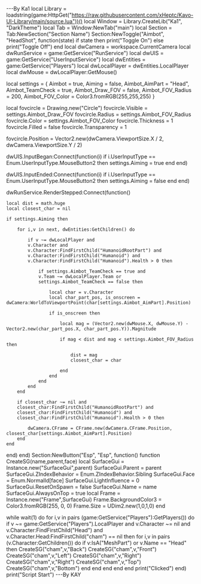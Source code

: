 ---By Ka1
local Library = loadstring(game:HttpGet("https://raw.githubusercontent.com/xHeptc/Kavo-UI-Library/main/source.lua"))()
local Window = Library.CreateLib("Ka1", "DarkTheme")
local Tab = Window:NewTab("main")
local Section = Tab:NewSection("Section Name")
Section:NewToggle("Aimbot", "HeadShot", function(state)
    if state then
        print("Toggle On")
    else
        print("Toggle Off")
    end
    local dwCamera = workspace.CurrentCamera
local dwRunService = game:GetService("RunService")
local dwUIS = game:GetService("UserInputService")
local dwEntities = game:GetService("Players")
local dwLocalPlayer = dwEntities.LocalPlayer
local dwMouse = dwLocalPlayer:GetMouse()

local settings = {
    Aimbot = true,
    Aiming = false,
    Aimbot_AimPart = "Head",
    Aimbot_TeamCheck = true,
    Aimbot_Draw_FOV = false,
    Aimbot_FOV_Radius = 200,
    Aimbot_FOV_Color = Color3.fromRGB(255,255,255)
}

local fovcircle = Drawing.new("Circle")
fovcircle.Visible = settings.Aimbot_Draw_FOV
fovcircle.Radius = settings.Aimbot_FOV_Radius
fovcircle.Color = settings.Aimbot_FOV_Color
fovcircle.Thickness = 1
fovcircle.Filled = false
fovcircle.Transparency = 1

fovcircle.Position = Vector2.new(dwCamera.ViewportSize.X / 2, dwCamera.ViewportSize.Y / 2)

dwUIS.InputBegan:Connect(function(i)
    if i.UserInputType == Enum.UserInputType.MouseButton2 then
        settings.Aiming = true
    end
end)

dwUIS.InputEnded:Connect(function(i)
    if i.UserInputType == Enum.UserInputType.MouseButton2 then
        settings.Aiming = false
    end
end)

dwRunService.RenderStepped:Connect(function()
    
    local dist = math.huge
    local closest_char = nil

    if settings.Aiming then

        for i,v in next, dwEntities:GetChildren() do 

            if v ~= dwLocalPlayer and
            v.Character and
            v.Character:FindFirstChild("HumanoidRootPart") and
            v.Character:FindFirstChild("Humanoid") and
            v.Character:FindFirstChild("Humanoid").Health > 0 then

                if settings.Aimbot_TeamCheck == true and
                v.Team ~= dwLocalPlayer.Team or
                settings.Aimbot_TeamCheck == false then

                    local char = v.Character
                    local char_part_pos, is_onscreen = dwCamera:WorldToViewportPoint(char[settings.Aimbot_AimPart].Position)

                    if is_onscreen then

                        local mag = (Vector2.new(dwMouse.X, dwMouse.Y) - Vector2.new(char_part_pos.X, char_part_pos.Y)).Magnitude

                        if mag < dist and mag < settings.Aimbot_FOV_Radius then

                            dist = mag
                            closest_char = char

                        end
                    end
                end
            end
        end

        if closest_char ~= nil and
        closest_char:FindFirstChild("HumanoidRootPart") and
        closest_char:FindFirstChild("Humanoid") and
        closest_char:FindFirstChild("Humanoid").Health > 0 then

            dwCamera.CFrame = CFrame.new(dwCamera.CFrame.Position, closest_char[settings.Aimbot_AimPart].Position)
        end
    end
end)
end)
Section:NewButton("Esp", "Esp", function()
    function CreateSG(name,parent,face)
    local SurfaceGui = Instance.new("SurfaceGui",parent)
    SurfaceGui.Parent = parent
    SurfaceGui.ZIndexBehavior = Enum.ZIndexBehavior.Sibling
    SurfaceGui.Face = Enum.NormalId[face]
	SurfaceGui.LightInfluence = 0
	SurfaceGui.ResetOnSpawn = false
    SurfaceGui.Name = name
    SurfaceGui.AlwaysOnTop = true
    local Frame = Instance.new("Frame",SurfaceGui)
	Frame.BackgroundColor3 = Color3.fromRGB(255, 0, 0)
	Frame.Size = UDim2.new(1,0,1,0)
end

while wait(1) do
for i,v in pairs (game:GetService("Players"):GetPlayers()) do
    if v ~= game:GetService("Players").LocalPlayer and v.Character ~= nil and v.Character:FindFirstChild("Head") and v.Character.Head:FindFirstChild("cham") == nil then
        for i,v in pairs (v.Character:GetChildren()) do
        if v:IsA("MeshPart") or v.Name == "Head" then
        CreateSG("cham",v,"Back")
        CreateSG("cham",v,"Front")
        CreateSG("cham",v,"Left")
        CreateSG("cham",v,"Right")
        CreateSG("cham",v,"Right")
        CreateSG("cham",v,"Top")
        CreateSG("cham",v,"Bottom")
        end
        end
    end
end
end
    print("Clicked")
end)
print("Script Start")
---By KAY
